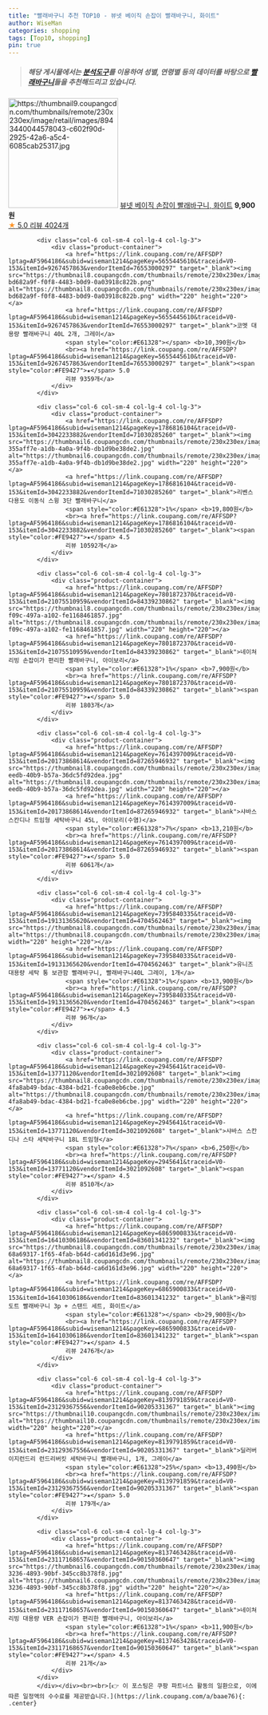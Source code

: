 ```yaml
---
title: "빨래바구니 추천 TOP10 - 뷰넷 베이직 손잡이 빨래바구니, 화이트"
author: WiseMan
categories: shopping
tags: [Top10, shopping]
pin: true
---
```


> ##### 해당 게시물에서는 [**분석도구**](https://itemscout.io/)를 이용하여 **성별**, **연령별** 등의 데이터를 바탕으로 [**빨래바구니**](https://link.coupang.com/a/baae76)들을 추천해드리고 있습니다.
<div class="container"><div class="row">
            <div class="col-6 col-sm-4 col-lg-4 col-lg-3">
                <div class="product-container">
                    <a href="https://link.coupang.com/re/AFFSDP?lptag=AF5964186&subid=wiseman1214&pageKey=7091056718&traceid=V0-153&itemId=11225685642&vendorItemId=78503065818" target="_blank"><img src="https://thumbnail9.coupangcdn.com/thumbnails/remote/230x230ex/image/retail/images/8943440044578043-c602f90d-2925-42a6-a5c4-6085cab25317.jpg" alt="https://thumbnail9.coupangcdn.com/thumbnails/remote/230x230ex/image/retail/images/8943440044578043-c602f90d-2925-42a6-a5c4-6085cab25317.jpg" width="220" height="220"></a>
                    <a href="https://link.coupang.com/re/AFFSDP?lptag=AF5964186&subid=wiseman1214&pageKey=7091056718&traceid=V0-153&itemId=11225685642&vendorItemId=78503065818" target="_blank">뷰넷 베이직 손잡이 빨래바구니, 화이트</a>
                    <span style="color:#E61328"></span> <b>9,900원</b>
                    <br><a href="https://link.coupang.com/re/AFFSDP?lptag=AF5964186&subid=wiseman1214&pageKey=7091056718&traceid=V0-153&itemId=11225685642&vendorItemId=78503065818" target="_blank"><span style="color:#FE9427">★</span> 5.0
                    리뷰 4024개</a>
                </div>
            </div>
            
            <div class="col-6 col-sm-4 col-lg-4 col-lg-3">
                <div class="product-container">
                    <a href="https://link.coupang.com/re/AFFSDP?lptag=AF5964186&subid=wiseman1214&pageKey=5655445610&traceid=V0-153&itemId=9267457863&vendorItemId=76553000297" target="_blank"><img src="https://thumbnail8.coupangcdn.com/thumbnails/remote/230x230ex/image/retail/images/1758897423633704-bd682a9f-f0f8-4483-b0d9-0a03918c822b.png" alt="https://thumbnail8.coupangcdn.com/thumbnails/remote/230x230ex/image/retail/images/1758897423633704-bd682a9f-f0f8-4483-b0d9-0a03918c822b.png" width="220" height="220"></a>
                    <a href="https://link.coupang.com/re/AFFSDP?lptag=AF5964186&subid=wiseman1214&pageKey=5655445610&traceid=V0-153&itemId=9267457863&vendorItemId=76553000297" target="_blank">코멧 대용량 빨래바구니 40L 2개, 그레이</a>
                    <span style="color:#E61328"></span> <b>10,390원</b>
                    <br><a href="https://link.coupang.com/re/AFFSDP?lptag=AF5964186&subid=wiseman1214&pageKey=5655445610&traceid=V0-153&itemId=9267457863&vendorItemId=76553000297" target="_blank"><span style="color:#FE9427">★</span> 5.0
                    리뷰 9359개</a>
                </div>
            </div>
            
            <div class="col-6 col-sm-4 col-lg-4 col-lg-3">
                <div class="product-container">
                    <a href="https://link.coupang.com/re/AFFSDP?lptag=AF5964186&subid=wiseman1214&pageKey=1786816104&traceid=V0-153&itemId=3042233882&vendorItemId=71030285260" target="_blank"><img src="https://thumbnail6.coupangcdn.com/thumbnails/remote/230x230ex/image/retail/images/3512548980603726-355aff7e-a1db-4a0a-9f4b-db1d9be38de2.jpg" alt="https://thumbnail6.coupangcdn.com/thumbnails/remote/230x230ex/image/retail/images/3512548980603726-355aff7e-a1db-4a0a-9f4b-db1d9be38de2.jpg" width="220" height="220"></a>
                    <a href="https://link.coupang.com/re/AFFSDP?lptag=AF5964186&subid=wiseman1214&pageKey=1786816104&traceid=V0-153&itemId=3042233882&vendorItemId=71030285260" target="_blank">리벤스 다용도 이동식 스윙 3단 빨래바구니</a>
                    <span style="color:#E61328">1%</span> <b>19,800원</b>
                    <br><a href="https://link.coupang.com/re/AFFSDP?lptag=AF5964186&subid=wiseman1214&pageKey=1786816104&traceid=V0-153&itemId=3042233882&vendorItemId=71030285260" target="_blank"><span style="color:#FE9427">★</span> 4.5
                    리뷰 10592개</a>
                </div>
            </div>
            
            <div class="col-6 col-sm-4 col-lg-4 col-lg-3">
                <div class="product-container">
                    <a href="https://link.coupang.com/re/AFFSDP?lptag=AF5964186&subid=wiseman1214&pageKey=7801872370&traceid=V0-153&itemId=21075510959&vendorItemId=84339230862" target="_blank"><img src="https://thumbnail8.coupangcdn.com/thumbnails/remote/230x230ex/image/retail/images/2022/12/16/16/2/c8644c26-f09c-497a-a102-fe1168461857.jpg" alt="https://thumbnail8.coupangcdn.com/thumbnails/remote/230x230ex/image/retail/images/2022/12/16/16/2/c8644c26-f09c-497a-a102-fe1168461857.jpg" width="220" height="220"></a>
                    <a href="https://link.coupang.com/re/AFFSDP?lptag=AF5964186&subid=wiseman1214&pageKey=7801872370&traceid=V0-153&itemId=21075510959&vendorItemId=84339230862" target="_blank">네이쳐리빙 손잡이가 편리한 빨래바구니, 아이보리</a>
                    <span style="color:#E61328">1%</span> <b>7,900원</b>
                    <br><a href="https://link.coupang.com/re/AFFSDP?lptag=AF5964186&subid=wiseman1214&pageKey=7801872370&traceid=V0-153&itemId=21075510959&vendorItemId=84339230862" target="_blank"><span style="color:#FE9427">★</span> 5.0
                    리뷰 1803개</a>
                </div>
            </div>
            
            <div class="col-6 col-sm-4 col-lg-4 col-lg-3">
                <div class="product-container">
                    <a href="https://link.coupang.com/re/AFFSDP?lptag=AF5964186&subid=wiseman1214&pageKey=7614397009&traceid=V0-153&itemId=20173868614&vendorItemId=87265946932" target="_blank"><img src="https://thumbnail8.coupangcdn.com/thumbnails/remote/230x230ex/image/retail/images/2023/09/22/10/5/c890a327-eedb-40b9-b57a-36dc5fd92dea.jpg" alt="https://thumbnail8.coupangcdn.com/thumbnails/remote/230x230ex/image/retail/images/2023/09/22/10/5/c890a327-eedb-40b9-b57a-36dc5fd92dea.jpg" width="220" height="220"></a>
                    <a href="https://link.coupang.com/re/AFFSDP?lptag=AF5964186&subid=wiseman1214&pageKey=7614397009&traceid=V0-153&itemId=20173868614&vendorItemId=87265946932" target="_blank">샤바스 스칸디나 트임형 세탁바구니 45L, 아이보리(수염)</a>
                    <span style="color:#E61328">7%</span> <b>13,210원</b>
                    <br><a href="https://link.coupang.com/re/AFFSDP?lptag=AF5964186&subid=wiseman1214&pageKey=7614397009&traceid=V0-153&itemId=20173868614&vendorItemId=87265946932" target="_blank"><span style="color:#FE9427">★</span> 5.0
                    리뷰 6061개</a>
                </div>
            </div>
            
            <div class="col-6 col-sm-4 col-lg-4 col-lg-3">
                <div class="product-container">
                    <a href="https://link.coupang.com/re/AFFSDP?lptag=AF5964186&subid=wiseman1214&pageKey=7395840335&traceid=V0-153&itemId=19131365620&vendorItemId=4704562463" target="_blank"><img src="https://thumbnail8.coupangcdn.com/thumbnails/remote/230x230ex/image/vendor_inventory/1dc8/32ceba275ae11ab3ce7151e0b9374dc416eb9dd667041d4963f7231d15ac.png" alt="https://thumbnail8.coupangcdn.com/thumbnails/remote/230x230ex/image/vendor_inventory/1dc8/32ceba275ae11ab3ce7151e0b9374dc416eb9dd667041d4963f7231d15ac.png" width="220" height="220"></a>
                    <a href="https://link.coupang.com/re/AFFSDP?lptag=AF5964186&subid=wiseman1214&pageKey=7395840335&traceid=V0-153&itemId=19131365620&vendorItemId=4704562463" target="_blank">유니즈 대용량 세탁 통 보관함 빨래바구니, 빨래바구니40L 그레이, 1개</a>
                    <span style="color:#E61328">1%</span> <b>13,900원</b>
                    <br><a href="https://link.coupang.com/re/AFFSDP?lptag=AF5964186&subid=wiseman1214&pageKey=7395840335&traceid=V0-153&itemId=19131365620&vendorItemId=4704562463" target="_blank"><span style="color:#FE9427">★</span> 4.5
                    리뷰 96개</a>
                </div>
            </div>
            
            <div class="col-6 col-sm-4 col-lg-4 col-lg-3">
                <div class="product-container">
                    <a href="https://link.coupang.com/re/AFFSDP?lptag=AF5964186&subid=wiseman1214&pageKey=2945641&traceid=V0-153&itemId=13771120&vendorItemId=3021092608" target="_blank"><img src="https://thumbnail8.coupangcdn.com/thumbnails/remote/230x230ex/image/retail/images/1643931688417875-4fa8ab49-bdac-4384-bd21-fca0e8eb6cbe.jpg" alt="https://thumbnail8.coupangcdn.com/thumbnails/remote/230x230ex/image/retail/images/1643931688417875-4fa8ab49-bdac-4384-bd21-fca0e8eb6cbe.jpg" width="220" height="220"></a>
                    <a href="https://link.coupang.com/re/AFFSDP?lptag=AF5964186&subid=wiseman1214&pageKey=2945641&traceid=V0-153&itemId=13771120&vendorItemId=3021092608" target="_blank">샤바스 스칸디나 스타 세탁바구니 18L 트임형</a>
                    <span style="color:#E61328">7%</span> <b>6,250원</b>
                    <br><a href="https://link.coupang.com/re/AFFSDP?lptag=AF5964186&subid=wiseman1214&pageKey=2945641&traceid=V0-153&itemId=13771120&vendorItemId=3021092608" target="_blank"><span style="color:#FE9427">★</span> 4.5
                    리뷰 8510개</a>
                </div>
            </div>
            
            <div class="col-6 col-sm-4 col-lg-4 col-lg-3">
                <div class="product-container">
                    <a href="https://link.coupang.com/re/AFFSDP?lptag=AF5964186&subid=wiseman1214&pageKey=6865900833&traceid=V0-153&itemId=16410306186&vendorItemId=83601341232" target="_blank"><img src="https://thumbnail8.coupangcdn.com/thumbnails/remote/230x230ex/image/retail/images/2336921673265141-68a69317-1f65-4fab-b64d-ca6d161d3e96.jpg" alt="https://thumbnail8.coupangcdn.com/thumbnails/remote/230x230ex/image/retail/images/2336921673265141-68a69317-1f65-4fab-b64d-ca6d161d3e96.jpg" width="220" height="220"></a>
                    <a href="https://link.coupang.com/re/AFFSDP?lptag=AF5964186&subid=wiseman1214&pageKey=6865900833&traceid=V0-153&itemId=16410306186&vendorItemId=83601341232" target="_blank">올리빙 도트 빨래바구니 3p + 스탠드 세트, 화이트</a>
                    <span style="color:#E61328"></span> <b>29,900원</b>
                    <br><a href="https://link.coupang.com/re/AFFSDP?lptag=AF5964186&subid=wiseman1214&pageKey=6865900833&traceid=V0-153&itemId=16410306186&vendorItemId=83601341232" target="_blank"><span style="color:#FE9427">★</span> 4.5
                    리뷰 2476개</a>
                </div>
            </div>
            
            <div class="col-6 col-sm-4 col-lg-4 col-lg-3">
                <div class="product-container">
                    <a href="https://link.coupang.com/re/AFFSDP?lptag=AF5964186&subid=wiseman1214&pageKey=8139791859&traceid=V0-153&itemId=23129367556&vendorItemId=90205331367" target="_blank"><img src="https://thumbnail10.coupangcdn.com/thumbnails/remote/230x230ex/image/vendor_inventory/c500/2439d0a04f35e12c4aee8de43a0b3642766bb143b0dcbde592ead3c9e505.png" alt="https://thumbnail10.coupangcdn.com/thumbnails/remote/230x230ex/image/vendor_inventory/c500/2439d0a04f35e12c4aee8de43a0b3642766bb143b0dcbde592ead3c9e505.png" width="220" height="220"></a>
                    <a href="https://link.coupang.com/re/AFFSDP?lptag=AF5964186&subid=wiseman1214&pageKey=8139791859&traceid=V0-153&itemId=23129367556&vendorItemId=90205331367" target="_blank">딜러버 이지런드리 런드리버킷 세탁바구니 빨래바구니, 1개, 그레이</a>
                    <span style="color:#E61328">25%</span> <b>13,490원</b>
                    <br><a href="https://link.coupang.com/re/AFFSDP?lptag=AF5964186&subid=wiseman1214&pageKey=8139791859&traceid=V0-153&itemId=23129367556&vendorItemId=90205331367" target="_blank"><span style="color:#FE9427">★</span> 5.0
                    리뷰 179개</a>
                </div>
            </div>
            
            <div class="col-6 col-sm-4 col-lg-4 col-lg-3">
                <div class="product-container">
                    <a href="https://link.coupang.com/re/AFFSDP?lptag=AF5964186&subid=wiseman1214&pageKey=8137463428&traceid=V0-153&itemId=23117168657&vendorItemId=90150360647" target="_blank"><img src="https://thumbnail6.coupangcdn.com/thumbnails/remote/230x230ex/image/retail/images/2024/05/31/14/9/755ef350-3236-4893-90bf-345cc8b378f8.jpg" alt="https://thumbnail6.coupangcdn.com/thumbnails/remote/230x230ex/image/retail/images/2024/05/31/14/9/755ef350-3236-4893-90bf-345cc8b378f8.jpg" width="220" height="220"></a>
                    <a href="https://link.coupang.com/re/AFFSDP?lptag=AF5964186&subid=wiseman1214&pageKey=8137463428&traceid=V0-153&itemId=23117168657&vendorItemId=90150360647" target="_blank">네이쳐리빙 대용량 VER 손잡이가 편리한 빨래바구니, 아이보리</a>
                    <span style="color:#E61328">1%</span> <b>11,900원</b>
                    <br><a href="https://link.coupang.com/re/AFFSDP?lptag=AF5964186&subid=wiseman1214&pageKey=8137463428&traceid=V0-153&itemId=23117168657&vendorItemId=90150360647" target="_blank"><span style="color:#FE9427">★</span> 4.5
                    리뷰 21개</a>
                </div>
            </div>
            </div></div><br><br>[👉 이 포스팅은 쿠팡 파트너스 활동의 일환으로, 이에 따른 일정액의 수수료를 제공받습니다.](https://link.coupang.com/a/baae76){: .center}